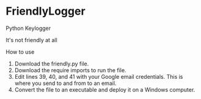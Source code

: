 # FriendlyLogger
Python Keylogger

It's not friendly at all

How to use

1. Download the friendly.py file.
2. Download the require imports to run the file.
2. Edit lines 39, 40, and 41 with your Google email credentials. This is where you send to and from to an email.
4. Convert the file to an executable and deploy it on a Windows computer.
